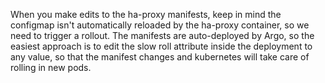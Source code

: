 When you make edits to the ha-proxy manifests, keep in mind the configmap isn't automatically reloaded by the ha-proxy container, so we need to trigger a rollout. The manifests are auto-deployed by Argo, so the easiest approach is to edit the slow roll attribute inside the deployment to any value, so that the manifest changes and kubernetes will take care of rolling in new pods. 
